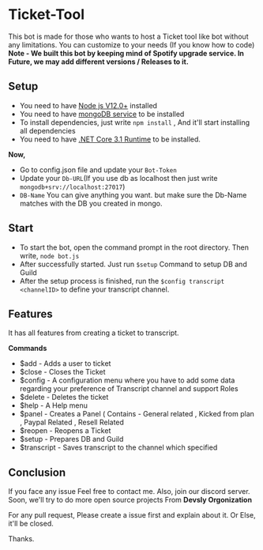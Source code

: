 # Ticket-Tool

This bot is made for those who wants to host a Ticket tool like bot without any limitations. You can customize to your needs (If you know how to code)
**Note - We built this bot by keeping mind of Spotify upgrade service.
In Future, we may add different versions / Releases to it.**

## Setup
* You need to have [Node js V12.0+](https://nodejs.org/en/) installed
* You need to have [mongoDB service](https://www.mongodb.com/try/download/community) to be installed
* To install dependencies, just write `npm install` , And it'll start installing all dependencies
* You need to have [.NET Core 3.1 Runtime](https://dotnet.microsoft.com/download/dotnet/3.1/runtime?utm_source=getdotnetcore&utm_medium=referral) to be installed.

**Now,** 
* Go to config.json file and update your `Bot-Token` 
* Update your `Db-URL`(If you use db as localhost then just write `mongodb+srv://localhost:27017`) 
* `DB-Name` You can give anything you want. but make sure the Db-Name matches with the DB you created in mongo.

## Start
* To start the bot, open the command prompt in the root directory. Then write, `node bot.js`
* After successfully started. Just run `$setup` Command to setup DB and Guild
* After the setup process is finished, run the `$config transcript <channelID>` to define your transcript channel. 

## Features
It has all features from creating a ticket to transcript.

**Commands**
* $add - Adds a user to ticket
* $close - Closes the Ticket
* $config - A configuration menu where you have to add some data regarding your preference of Transcript channel and support Roles
* $delete - Deletes the ticket
* $help - A Help menu
* $panel - Creates a Panel ( Contains - General related , Kicked from plan , Paypal Related , Resell Related
* $reopen - Reopens a Ticket
* $setup - Prepares DB and Guild
* $transcript - Saves transcript to the channel which specified

## Conclusion
If you face any issue Feel free to contact me. Also, join our discord server. 
Soon, we'll try to do more open source projects From **Devsly Orgonization**

For any pull request, Please create a issue first and explain about it. Or Else, it'll be closed.

Thanks.

